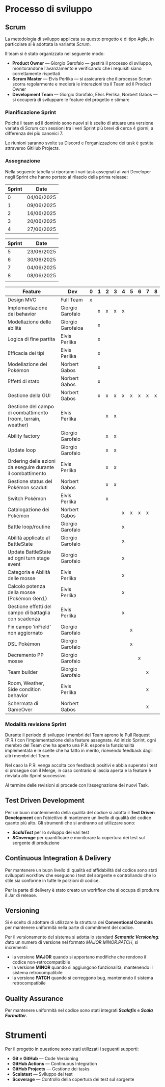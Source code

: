 # Processo di sviluppo

## Scrum

La metodologia di sviluppo applicata su questo progetto è di tipo Agile, in particolare si è adottata la variante *Scrum*.

Il team si è stato organizzato nel seguente modo:

- **Product Owner** — Giorgio Garofalo — gestirà il processo di sviluppo, monitorandone l’avanzamento e verificando che i requisiti siano correttamente rispettati
- **Scrum Master** — Elvis Perlika — si assicurerà che il processo Scrum scorra regolarmente e medierà le interazioni tra il Team ed il Product Owner
- **Development Team** — Giorgio Garofalo, Elvis Perlika, Norbert Gabos — si occuperà di sviluppare le feature del progetto e stimare

### Pianificazione Sprint

Poiché il team ed il dominio sono nuovi si è scelto di attuare una versione variata di Scrum con sessioni tra i veri Sprint più brevi di cerca 4 giorni, a differenza dei più canonici 7. 

Le riunioni saranno svolte su Discord e l’organizzazione dei task è gestita attraverso GitHub Projects.

### Assegnazione

Nella seguente tabella si riportano i vari task assegnati ai vari Developer negli Sprint che hanno portato al rilascio della prima release:

| **Sprint** | **Date** |
| --- | --- |
| 0 | 04/06/2025 |
| 1 | 09/06/2025 |
| 2 | 16/06/2025 |
| 3 | 20/06/2025 |
| 4 | 27/06/2025 |

| **Sprint** | **Date** |
| --- | --- |
| 5 | 23/06/2025 |
| 6 | 30/06/2025 |
| 7 | 04/06/2025 |
| 8 | 08/06/2025 |
|  |  |

| **Feature** | **Dev** | **0** | **1** | **2** | **3** | **4** | **5** | **6** | **7** | **8** |
| --- | --- | --- | --- | --- | --- | --- | --- | --- | --- | --- |
| Design MVC | Full Team | x |  |  |  |  |  |  |  |  |
| Implementazione dei behavior | Giorgio Garofalo |  | x | x | x | x |  |  |  |  |
| Modellazione delle abilità | Giorgio Garofaloa |  | x |  |  |  |  |  |  |  |
| Logica di fine partita | Elvis Perlika |  | x |  |  |  |  |  |  |  |
| Efficacia dei tipi | Elvis Perlika |  | x |  |  |  |  |  |  |  |
| Modellazione dei Pokémon | Norbert Gabos |  | x |  |  |  |  |  |  |  |
| Effetti di stato | Norbert Gabos |  | x |  |  |  |  |  |  |  |
| Gestione della GUI | Norbert Gabos |  | x | x | x | x | x | x | x | x |
| Gestione del campo di combattimento (room, terrain, weather) | Elvis Perlika |  |  | x | x |  |  |  |  |  |
| Ability factory | Giorgio Garofalo |  |  | x | x |  |  |  |  |  |
| Update loop | Giorgio Garofalo |  |  | x | x |  |  |  |  |  |
| Ordering delle azioni da eseguire durante il combattimento | Elvis Perlika |  |  | x | x |  |  |  |  |  |
| Gestione status del Pokémon scaduti | Norbert Gabos |  |  | x | x |  |  |  |  |  |
| Switch Pokémon | Elvis Perlika |  |  | x |  |  |  |  |  |  |
| Catalogazione dei Pokémon | Norbert Gabos |  |  |  |  | x | x | x | x |  |
| Battle loop/routine | Giorgio Garofalo |  |  |  |  | x |  |  |  |  |
| Abilità applicate al BattleState | Giorgio Garofalo |  |  |  |  | x |  |  |  |  |
| Update BattleState ad ogni turn stage event | Giorgio Garofalo |  |  |  |  | x |  |  |  |  |
| Categoria e Abilità delle mosse | Elvis Perlika |  |  |  |  | x |  |  |  |  |
| Calcolo potenza della mosse (Pokémon Gen1) | Elvis Perlika |  |  |  |  | x |  |  |  |  |
| Gestione effetti del campo di battaglia con scadenza | Elvis Perlika |  |  |  |  | x |  |  |  |  |
| Fix campo ‘inField’ non aggiornato | Giorgio Garofalo |  |  |  |  |  | x |  |  |  |
| DSL Pokémon | Giorgio Garofalo |  |  |  |  |  | x |  |  |  |
| Decremento PP mosse | Giorgio Garofalo |  |  |  |  |  |  | x |  |  |
| Team builder | Giorgio Garofalo |  |  |  |  |  |  |  | x |  |
| Room, Weather, Side condition behavior | Elvis Perlika |  |  |  |  |  |  |  | x |  |
| Schermata di GameOver | Norbert Gabos |  |  |  |  |  |  |  | x |  |

### Modalità revisione Sprint

Durante il periodo di sviluppo i membri del Team aprono le Pull Request (P.R.) con l’implementazione della feature assegnata. Ad inizio Sprint, ogni membro del Team che ha aperto una P.R. espone la funzionalità implementata e le scelte che ha fatto in merito, ricevendo feedback dagli altri membri del Team.

Nel caso la P.R. venga accolta con feedback positivi e abbia superato i test si prosegue con il Merge, in caso contrario si lascia aperta e la feature è rinviata allo Sprint successivo.

Al termine delle revisioni si procede con l’assegnazione dei nuovi Task.

## Test Driven Development

Per un buon mantenimento della qualità del codice si adotta il **Test Driven Development** con l’obiettivo di mantenere un livello di qualità del codice quanto più alto. Gli strumenti che si andranno ad utilizzare sono:

- ***ScalaTest*** per lo sviluppo dei vari test
- ***SCoverage*** per quantificare e monitorare la copertura dei test sul sorgente di produzione

## Continuous Integration & Delivery

Per mantenere un buon livello di qualità ed affidabilità del codice sono stati sviluppati workflow che eseguono i test del sorgente e controllando che lo stile sia conforme in tutte le porzioni di codice.

Per la parte di delivery è stato creato un workflow che si occupa di produrre il Jar di release.

## Versioning

Si è scelto di adottare di utilizzare la struttura dei **Conventional Commits** per mantenere uniformità nella parte di commitment del codice.

Per il versionamento del sistema si adotta lo standard ***Semantic Versioning**: d*ato un numero di versione nel formato *MAJOR.MINOR.PATCH*, si incrementi:

- la versione **MAJOR** quando si apportano modifiche che rendono il codice non-retrocompatibile
- la versione **MINOR** quando si aggiungono funzionalità, mantenendo il sistema retrocompatibile
- la versione **PATCH** quando si correggono bug, mantenendo il sistema retrocompatibile

## Quality Assurance

Per mantenere uniformità nel codice sono stati integrati ***Scalafix*** e ***Scala Formatter***.

# Strumenti

Per il progetto in questione sono stati utilizzati i seguenti supporti:

- **Git** e **GitHub** — Code Versioning
- **GitHub Actions** — Continuous Integration
- **GitHub Projects** — Gestione dei tasks
- **Scalatest** — Sviluppo dei test
- **Scoverage** — Controllo della copertura dei test sul sorgente